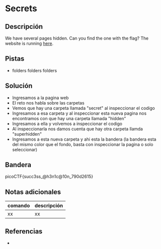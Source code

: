 # Secrets

## Descripción
We have several pages hidden. Can you find the one with the flag? The website is running [here](http://saturn.picoctf.net:65352/).

## Pistas
- folders folders folders

## Solución
- Ingresamos a la pagina web
- El reto nos habla sobre las carpetas
- Vemos que hay una carpeta llamada "secret" al inspeccionar el codigo
- Ingresamos a esa carpeta y al inspeccionar esta nueva pagina nos encontramos con que hay una carpeta llamada "hidden"
- Ingresamos a ella y volvemos a inspeccionar el codigo
- Al inspeccionarla nos damos cuenta que hay otra carpeta llamda "superhidden"
- Ingresamos a esta nueva carpeta y ahi esta la bandera (la bandera esta del mismo color que el fondo, basta con inspeccionar la pagina o solo seleccionar)

## Bandera
picoCTF{succ3ss_@h3n1c@10n_790d2615}

## Notas adicionales
| comando | descripción |
| ------ | ------ |
| xx | xx |

## Referencias
- []()